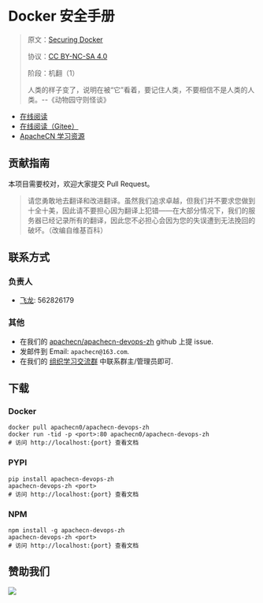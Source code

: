 # Docker 安全手册

> 原文：[Securing Docker](https://libgen.rs/book/index.php?md5=DF5BC22123D44CC1CDE476D1F2E35514)
> 
> 协议：[CC BY-NC-SA 4.0](http://creativecommons.org/licenses/by-nc-sa/4.0/)
> 
> 阶段：机翻（1）
> 
> 人类的样子变了，说明在被“它”看着，要记住人类，不要相信不是人类的人类。--《动物园守则怪谈》

* [在线阅读](https://devops.apachecn.org)
* [在线阅读（Gitee）](https://apachecn.gitee.io/doc-template/)
* [ApacheCN 学习资源](http://docs.apachecn.org/)

## 贡献指南

本项目需要校对，欢迎大家提交 Pull Request。

> 请您勇敢地去翻译和改进翻译。虽然我们追求卓越，但我们并不要求您做到十全十美，因此请不要担心因为翻译上犯错——在大部分情况下，我们的服务器已经记录所有的翻译，因此您不必担心会因为您的失误遭到无法挽回的破坏。（改编自维基百科）

## 联系方式

### 负责人

* [飞龙](https://github.com/wizardforcel): 562826179

### 其他

*   在我们的 [apachecn/apachecn-devops-zh](https://github.com/apachecn/apachecn-devops-zh) github 上提 issue.
*   发邮件到 Email: `apachecn@163.com`.
*   在我们的 [组织学习交流群](http://www.apachecn.org/organization/348.html) 中联系群主/管理员即可.

## 下载

### Docker

```
docker pull apachecn0/apachecn-devops-zh
docker run -tid -p <port>:80 apachecn0/apachecn-devops-zh
# 访问 http://localhost:{port} 查看文档
```

### PYPI

```
pip install apachecn-devops-zh
apachecn-devops-zh <port>
# 访问 http://localhost:{port} 查看文档
```

### NPM

```
npm install -g apachecn-devops-zh
apachecn-devops-zh <port>
# 访问 http://localhost:{port} 查看文档
```

## 赞助我们

![](http://data.apachecn.org/img/about/donate.jpg)
